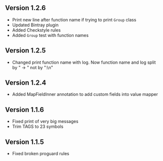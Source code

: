 ## Version 1.2.6
* Print new line after function name if trying to print `Group` class
* Updated Bintray plugin
* Added Checkstyle rules
* Added `Group` test with function names

## Version 1.2.5
* Changed print function name with log. Now function name and log
  split by " -> " not by ":\n"

## Version 1.2.4
* Added MapFieldInner annotation to add custom fields into value mapper

## Version 1.1.6
* Fixed print of very big messages
* Trim TAGS to 23 symbols

## Version 1.1.5
* Fixed broken proguard rules